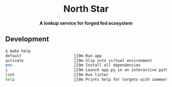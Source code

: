 <div align="center">
  <h1>North Star </h1> 
  <b>A lookup service for forged fed ecosystem</b>
</div>


## Development

```bash
$ make help
default                       [0m Run app
activate                      [0m Slip into virtual environment
env                           [0m Install all dependencies
i                             [0m Launch app.py in an interactive python shell
lint                          [0m Run linter
help                          [0m Prints help for targets with comments
```
